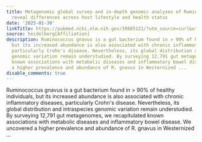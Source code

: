 ```yaml
---
title: Metagenomic global survey and in-depth genomic analyses of Ruminococcus gnavus
  reveal differences across host lifestyle and health status
date: '2025-01-30'
linkTitle: https://pubmed.ncbi.nlm.nih.gov/39885121/?utm_source=curl&utm_medium=rss&utm_campaign=pubmed-2&utm_content=1FakS-2QOkCT8HsMOQP1bCRQ4YzyumYOmxmF0moLsQ3dFB1E9V&fc=20220326224207&ff=20250131170637&v=2.18.0.post9+e462414
source: heidelberg[Affiliation]
description: Ruminococcus gnavus is a gut bacterium found in > 90% of healthy individuals,
  but its increased abundance is also associated with chronic inflammatory diseases,
  particularly Crohn's disease. Nevertheless, its global distribution and intraspecies
  genomic variation remain understudied. By surveying 12,791 gut metagenomes, we recapitulated
  known associations with metabolic diseases and inflammatory bowel disease. We uncovered
  a higher prevalence and abundance of R. gnavus in Westernized ...
disable_comments: true
---
```

Ruminococcus gnavus is a gut bacterium found in > 90% of healthy individuals, but its increased abundance is also associated with chronic inflammatory diseases, particularly Crohn's disease. Nevertheless, its global distribution and intraspecies genomic variation remain understudied. By surveying 12,791 gut metagenomes, we recapitulated known associations with metabolic diseases and inflammatory bowel disease. We uncovered a higher prevalence and abundance of R. gnavus in Westernized ...